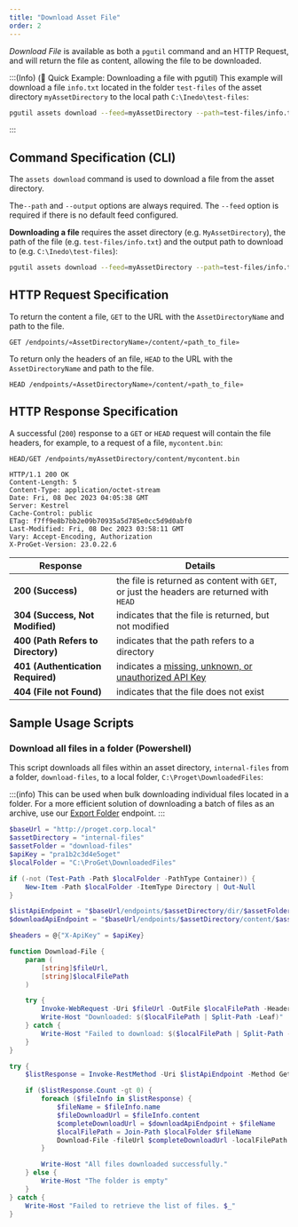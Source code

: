 ```yaml
---
title: "Download Asset File"
order: 2
---
```


*Download File* is available as both a `pgutil` command and an HTTP Request, and will return the file as content, allowing the file to be downloaded. 

:::(Info) (🚀 Quick Example: Downloading a file with pgutil)
This example will download a file `info.txt` located in the folder `test-files` of the asset directory `myAssetDirectory` to the local path `C:\Inedo\test-files`:

```bash
pgutil assets download --feed=myAssetDirectory --path=test-files/info.txt --output=C:\Inedo\test-files
```
:::

## Command Specification (CLI)
The `assets download` command is used to download a file from the asset directory.

The`--path` and `--output` options are always required. The `--feed` option is required if there is no default feed configured.

**Downloading a file** requires the asset directory (e.g. `MyAssetDirectory`), the path of the file (e.g. `test-files/info.txt`) and the output path to download to (e.g. `C:\Inedo\test-files`):

```bash
pgutil assets download --feed=myAssetDirectory --path=test-files/info.txt --output=C:\Inedo\test-files
```

## HTTP Request Specification
To return the content a file, `GET` to the URL with the `AssetDirectoryName` and path to the file.

```plaintext
GET /endpoints/«AssetDirectoryName»/content/«path_to_file»
```

To return only the headers of an file, `HEAD` to the URL with the `AssetDirectoryName` and path to the file.

```plaintext
HEAD /endpoints/«AssetDirectoryName»/content/«path_to_file»
```

## HTTP Response Specification
A successful (`200`) response to a `GET` or `HEAD` request will contain the file headers, for example, to a request of a file, `mycontent.bin`:

```plaintext
HEAD/GET /endpoints/myAssetDirectory/content/mycontent.bin

HTTP/1.1 200 OK
Content-Length: 5
Content-Type: application/octet-stream
Date: Fri, 08 Dec 2023 04:05:38 GMT
Server: Kestrel
Cache-Control: public
ETag: f7ff9e8b7bb2e09b70935a5d785e0cc5d9d0abf0
Last-Modified: Fri, 08 Dec 2023 03:58:11 GMT
Vary: Accept-Encoding, Authorization
X-ProGet-Version: 23.0.22.6
```

| Response | Details |
| --- | --- |
| **200 (Success)** | the file is returned as content with `GET`, or just the headers are returned with `HEAD` |
| **304 (Success, Not Modified)** | indicates that the file is returned, but not modified |
| **400 (Path Refers to Directory)** | indicates that the path refers to a directory |
| **401 (Authentication Required)** | indicates a [missing, unknown, or unauthorized API Key](/docs/proget/api/assets#authentication) |
| **404 (File not Found)** | indicates that the file does not exist |

## Sample Usage Scripts

### Download all files in a folder (Powershell)
This script downloads all files within an asset directory, `internal-files` from a folder, `download-files`, to a local folder, `C:\Proget\DownloadedFiles`:

:::(info)
This can be used when bulk downloading individual files located in a folder. For a more efficient solution of downloading a batch of files as an archive, use our [Export Folder](/docs/proget/api/assets/folders/export) endpoint.
:::

```powershell
$baseUrl = "http://proget.corp.local"
$assetDirectory = "internal-files"
$assetFolder = "download-files"
$apiKey = "pra1b2c3d4e5oget"
$localFolder = "C:\ProGet\DownloadedFiles"

if (-not (Test-Path -Path $localFolder -PathType Container)) {
    New-Item -Path $localFolder -ItemType Directory | Out-Null
}

$listApiEndpoint = "$baseUrl/endpoints/$assetDirectory/dir/$assetFolder" + "?recursive=false"
$downloadApiEndpoint = "$baseUrl/endpoints/$assetDirectory/content/$assetFolder/"

$headers = @{"X-ApiKey" = $apiKey}

function Download-File {
    param (
        [string]$fileUrl,
        [string]$localFilePath
    )

    try {
        Invoke-WebRequest -Uri $fileUrl -OutFile $localFilePath -Headers $headers -ErrorAction Stop
        Write-Host "Downloaded: $($localFilePath | Split-Path -Leaf)"
    } catch {
        Write-Host "Failed to download: $($localFilePath | Split-Path -Leaf). $_"
    }
}

try {
    $listResponse = Invoke-RestMethod -Uri $listApiEndpoint -Method Get -Headers $headers

    if ($listResponse.Count -gt 0) {
        foreach ($fileInfo in $listResponse) {
            $fileName = $fileInfo.name
            $fileDownloadUrl = $fileInfo.content
            $completeDownloadUrl = $downloadApiEndpoint + $fileName
            $localFilePath = Join-Path $localFolder $fileName
            Download-File -fileUrl $completeDownloadUrl -localFilePath $localFilePath
        }

        Write-Host "All files downloaded successfully."
    } else {
        Write-Host "The folder is empty"
    }
} catch {
    Write-Host "Failed to retrieve the list of files. $_"
}
```